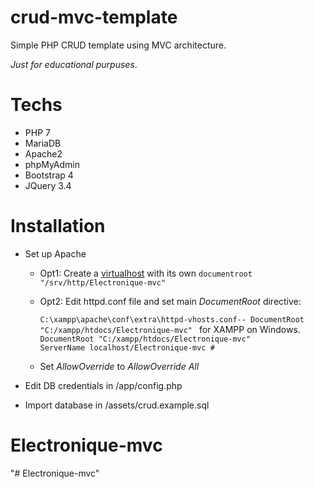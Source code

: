 # crud-mvc-template

Simple PHP CRUD template using MVC architecture.

_Just for educational purpuses_.

# Techs

- PHP 7
- MariaDB
- Apache2
- phpMyAdmin
- Bootstrap 4
- JQuery 3.4

# Installation

- Set up Apache

  - Opt1: Create a <a href="https://httpd.apache.org/docs/2.4/vhosts/examples.html">virtualhost</a> with its own <code>documentroot "/srv/http/Electronique-mvc"</code>

  - Opt2: Edit httpd.conf file and set main _DocumentRoot_ directive:

    <code>C:\xampp\apache\conf\extra\httpd-vhosts.conf-- DocumentRoot "C:/xampp/htdocs/Electronique-mvc" </code> for XAMPP on Windows.
    <code><VirtualHost _:80>
    DocumentRoot "C:/xampp/htdocs/Electronique-mvc"
    ServerName localhost/Electronique-mvc #</VirtualHost>
    <VirtualHost _:80>
    </code>

  - Set _AllowOverride_ to _AllowOverride All_

- Edit DB credentials in /app/config.php
- Import database in /assets/crud.example.sql

# Electronique-mvc

"# Electronique-mvc"
